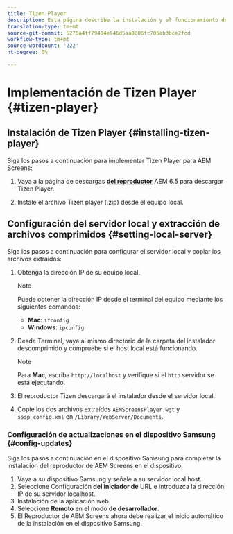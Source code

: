 ```yaml
---
title: Tizen Player
description: Esta página describe la instalación y el funcionamiento de Tizen Player.
translation-type: tm+mt
source-git-commit: 5275a4ff79404e946d5aa0806fc705ab3bce2fcd
workflow-type: tm+mt
source-wordcount: '222'
ht-degree: 0%

---
```



# Implementación de Tizen Player {#tizen-player}

## Instalación de Tizen Player {#installing-tizen-player}

Siga los pasos a continuación para implementar Tizen Player para AEM Screens:

1. Vaya a la página de descargas [**del reproductor**](https://download.macromedia.com/screens/) AEM 6.5 para descargar Tizen Player.

1. Instale el archivo Tizen player (.zip) desde el equipo local.

## Configuración del servidor local y extracción de archivos comprimidos {#setting-local-server}

Siga los pasos a continuación para configurar el servidor local y copiar los archivos extraídos:

1. Obtenga la dirección IP de su equipo local.

   >[!NOTE]
   >Puede obtener la dirección IP desde el terminal del equipo mediante los siguientes comandos:
   >* **Mac**: `ifconfig`
   >* **Windows**: `ipconfig`


1. Desde Terminal, vaya al mismo directorio de la carpeta del instalador descomprimido y compruebe si el host local está funcionando.

   >[!NOTE]
   >Para **Mac**, escriba `http://localhost` y verifique si el `http` servidor se está ejecutando.

1. El reproductor Tizen descargará el instalador desde el servidor local.

1. Copie los dos archivos extraídos `AEMScreensPlayer.wgt` y `sssp_config.xml` en `/Library/WebServer/Documents`.

### Configuración de actualizaciones en el dispositivo Samsung {#config-updates}

Siga los pasos a continuación en el dispositivo Samsung para completar la instalación del reproductor de AEM Screens en el dispositivo:

1. Vaya a su dispositivo Samsung y señale a su servidor local host.
1. Seleccione Configuración **del iniciador de** URL e introduzca la dirección IP de su servidor localhost.
1. Instalación de la aplicación web.
1. Seleccione **Remoto** en el modo **de desarrollador**.
1. El Reproductor de AEM Screens ahora debe realizar el inicio automático de la instalación en el dispositivo Samsung.


